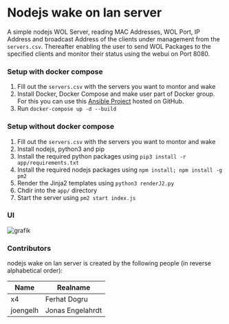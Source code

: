 # Nodejs wake on lan server
A simple nodejs WOL Server, reading MAC Addresses, WOL Port, IP Address and broadcast Address of the clients under management from the ``servers.csv``.
Thereafter enabling the user to send WOL Packages to the specified clients and monitor their status using the webui on Port 8080.

### Setup with docker compose

1. Fill out the ``servers.csv`` with the servers you want to montor and wake
2. Install Docker, Docker Compose and make user part of Docker group. For this you can use this [Ansible Project](https://github.com/joengelh/ansible-kvm) hosted on GitHub.
2. Run ``docker-compose up -d --build``

### Setup without docker compose

1. Fill out the ``servers.csv`` with the servers you want to montor and wake
2. Install nodejs, python3 and pip
3. Install the required python packages using ``pip3 install -r app/requirements.txt``
4. Install the required nodejs packages using ``npm install; npm install -g pm2``
5. Render the Jinja2 templates using ``python3 renderJ2.py``
6. Chdir into the ``app/`` directory
7. Start the server using ``pm2 start index.js``

### UI

![grafik](https://user-images.githubusercontent.com/73387330/133126061-91b7d075-a5ad-4644-a79b-c9407a0d8b6a.png)

### Contributors

nodejs wake on lan server is created by the following people (in reverse alphabetical order):

| Name              | Realname              |
| ----------------- | --------------------- |
| x4                | Ferhat Dogru          |
| joengelh          | Jonas Engelahrdt      |
